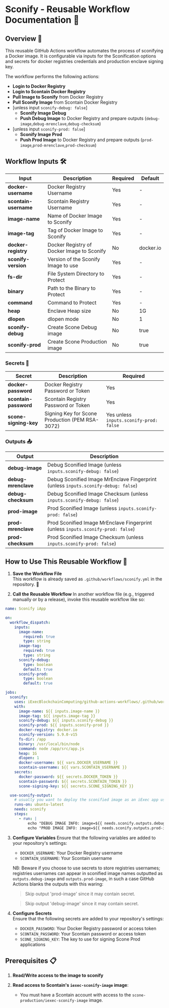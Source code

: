 # Sconify - Reusable Workflow Documentation 🚀

## Overview 🌟

This reusable GitHub Actions workflow automates the process of sconifying a Docker image. It is configurable via inputs for the Sconification options and secrets for docker registries credentials and production enclave signing key.

The workflow performs the following actions:

- **Login to Docker Registry**
- **Login to Scontain Docker Registry**
- **Pull Image to Sconify** from Docker Registry
- **Pull Sconify Image** from Scontain Docker Registry
- [unless input `sconify-debug: false`]
  - **Sconify Image Debug**
  - **Push Debug Image** to Docker Registry and prepare outputs (`debug-image`,`debug-mrenclave`,`debug-checksum`)
- [unless input `sconify-prod: false`]
  - **Sconify Image Prod**
  - **Push Prod Image** to Docker Registry and prepare outputs (`prod-image`,`prod-mrenclave`,`prod-checksum`)

## Workflow Inputs 🛠️

| **Input**             | **Description**                            | **Required** | **Default** |
| --------------------- | ------------------------------------------ | ------------ | ----------- |
| **docker-username**   | Docker Registry Username                   | Yes          | -           |
| **scontain-username** | Scontain Registry Username                 | Yes          | -           |
| **image-name**        | Name of Docker Image to Sconify            | Yes          | -           |
| **image-tag**         | Tag of Docker Image to Sconify             | Yes          | -           |
| **docker-registry**   | Docker Registry of Docker Image to Sconify | No           | docker.io   |
| **sconify-version**   | Version of the Sconify Image to use        | Yes          | -           |
| **fs-dir**            | File System Directory to Protect           | Yes          | -           |
| **binary**            | Path to the Binary to Protect              | Yes          | -           |
| **command**           | Command to Protect                         | Yes          | -           |
| **heap**              | Enclave Heap size                          | No           | 1G          |
| **dlopen**            | dlopen mode                                | No           | 1           |
| **sconify-debug**     | Create Scone Debug image                   | No           | true        |
| **sconify-prod**      | Create Scone Production image              | No           | true        |

### Secrets 🔐

| **Secret**            | **Description**                                 | **Required**                            |
| --------------------- | ----------------------------------------------- | --------------------------------------- |
| **docker-password**   | Docker Registry Password or Token               | Yes                                     |
| **scontain-password** | Scontain Registry Password or Token             | Yes                                     |
| **scone-signing-key** | Signing Key for Scone Production (PEM RSA-3072) | Yes unless `inputs.sconify-prod: false` |

### Outputs 📤

| **Output**          | **Description**                                                                    |
| ------------------- | ---------------------------------------------------------------------------------- |
| **debug-image**     | Debug Sconified Image (unless `inputs.sconify-debug: false`)                       |
| **debug-mrenclave** | Debug Sconified Image MrEnclave Fingerprint (unless `inputs.sconify-debug: false`) |
| **debug-checksum**  | Debug Sconified Image Checksum (unless `inputs.sconify-debug: false`)              |
| **prod-image**      | Prod Sconified Image (unless `inputs.sconify-prod: false`)                         |
| **prod-mrenclave**  | Prod Sconified Image MrEnclave Fingerprint (unless `inputs.sconify-prod: false`)   |
| **prod-checksum**   | Prod Sconified Image Checksum (unless `inputs.sconify-prod: false`)                |

## How to Use This Reusable Workflow 🔄

1. **Save the Workflow File**  
   This workflow is already saved as `.github/workflows/sconify.yml` in the repository. 💾

2. **Call the Reusable Workflow**
   In another workflow file (e.g., triggered manually or by a release), invoke this reusable workflow like so:

```yaml
name: Sconify iApp

on:
  workflow_dispatch:
    inputs:
      image-name:
        required: true
        type: string
      image-tag:
        required: true
        type: string
      sconify-debug:
        type: boolean
        default: true
      sconify-prod:
        type: boolean
        default: true

jobs:
  sconify:
    uses: iExecBlockchainComputing/github-actions-workflows/.github/workflows/sconify.yml@feat/sconify
    with:
      image-name: ${{ inputs.image-name }}
      image-tag: ${{ inputs.image-tag }}
      sconify-debug: ${{ inputs.sconify-debug }}
      sconify-prod: ${{ inputs.sconify-prod }}
      docker-registry: docker.io
      sconify-version: 5.9.0-v15
      fs-dir: /app
      binary: /usr/local/bin/node
      command: node /app/src/app.js
      heap: 1G
      dlopen: 1
      docker-username: ${{ vars.DOCKER_USERNAME }}
      scontain-username: ${{ vars.SCONTAIN_USERNAME }}
    secrets:
      docker-password: ${{ secrets.DOCKER_TOKEN }}
      scontain-password: ${{ secrets.SCONTAIN_TOKEN }}
      scone-signing-key: ${{ secrets.SCONE_SIGNING_KEY }}

  use-sconify-output:
    # usually you want to deploy the sconified image as an iExec app using the sconify job outputs
    runs-on: ubuntu-latest
    needs: sconify
    steps:
      - run: |
          echo "DEBUG IMAGE INFO: image=${{ needs.sconify.outputs.debug-image }} | checksum=${{ needs.sconify.outputs.debug-checksum }} | mrenclave=${{ needs.sconify.outputs.debug-mrenclave }}"
          echo "PROD IMAGE INFO: image=${{ needs.sconify.outputs.prod-image }} | checksum=${{ needs.sconify.outputs.prod-checksum }} | mrenclave=${{ needs.sconify.outputs.prod-mrenclave }}"
```

3. **Configure Variables**
   Ensure that the following variables are added to your repository's settings:

   - `DOCKER_USERNAME`: Your Docker Registry username
   - `SCONTAIN_USERNAME`: Your Scontain username

   NB: Beware if you choose to use secrets to store registries usernames;
   registries usernames can appear in sconified image names outputted as `outputs.debug-image` and `outputs.prod-image`, in such a case GitHub Actions blanks the outputs with this waring:

   > Skip output 'prod-image' since it may contain secret.

   > Skip output 'debug-image' since it may contain secret.

4. **Configure Secrets**  
   Ensure that the following secrets are added to your repository's settings:
   - `DOCKER_PASSWORD`: Your Docker Registry password or access token
   - `SCONTAIN_PASSWORD`: Your Scontain password or access token
   - `SCONE_SIGNING_KEY`: The key to use for signing Scone Prod applications

## Prerequisites 📋

1. **Read/Write access to the image to sconify**

2. **Read access to Scontain's `iexec-sconify-image` image**:
   - You must have a Scontain account with access to the `scone-production/iexec-sconify-image` image.
